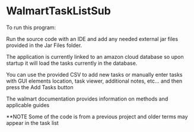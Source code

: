 # WalmartTaskListSub

To run this program:

Run the source code with an IDE and add any needed external jar files provided in the Jar Files folder.

The application is currently linked to an amazon cloud database so upon startup it will load the tasks currently in the database. 

You can use the provided CSV to add new tasks or manually enter tasks with GUI elements location, task viewer, additional notes,
etc...
and then press the Add Tasks button

The walmart documentation provides information on methods and applicable guides

**NOTE 
Some of the code is from a previous project and older terms may appear in the task list



